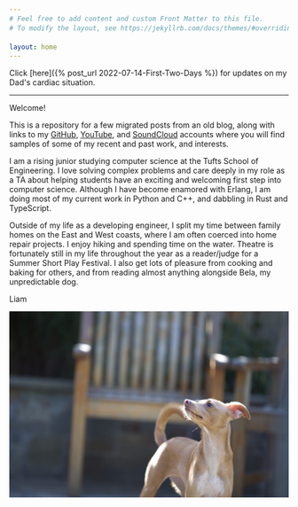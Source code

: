 ```yaml
---
# Feel free to add content and custom Front Matter to this file.
# To modify the layout, see https://jekyllrb.com/docs/themes/#overriding-theme-defaults

layout: home
---
```


Click [here]({% post_url 2022-07-14-First-Two-Days %}) for updates on my Dad's cardiac situation.

---

Welcome!

This is a repository for a few migrated posts from an old blog, along with links to my [GitHub](https://github.com/liam-strand), [YouTube](https://www.youtube.com/c/LiamStrand/featured), and [SoundCloud](https://soundcloud.com/liam_itchy_dad) accounts where you will find samples of some of my recent and past work, and interests.

I am a rising junior studying computer science at the Tufts School of Engineering. I love solving complex problems and care deeply in my role as a TA about helping students have an exciting and welcoming first step into computer science. Although I have become enamored with Erlang, I am doing most of my current work in Python and C++, and dabbling in Rust and TypeScript.

Outside of my life as a developing engineer, I split my time between family homes on the East and West coasts, where I am often coerced into home repair projects. I enjoy hiking and spending time on the water. Theatre is fortunately still in my life throughout the year as a reader/judge for a Summer Short Play Festival. I also get lots of pleasure from cooking and baking for others, and from reading almost anything alongside Bela, my unpredictable dog.

Liam

![Bela](/assets/bela.jpeg)
